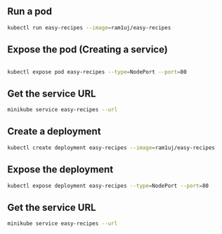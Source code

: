 
## Run a pod

```bash
kubectl run easy-recipes --image=ram1uj/easy-recipes

```

## Expose the pod (Creating a service)

```bash

kubectl expose pod easy-recipes --type=NodePort --port=80

```

## Get the service URL

```bash
minikube service easy-recipes --url
```

## Create a deployment

```bash
kubectl create deployment easy-recipes --image=ram1uj/easy-recipes
```

## Expose the deployment

```bash
kubectl expose deployment easy-recipes --type=NodePort --port=80
```

## Get the service URL

```bash
minikube service easy-recipes --url
```
